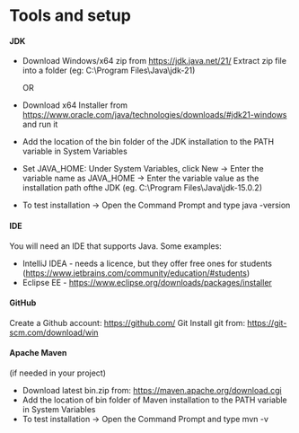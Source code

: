 # Tools and setup

#### JDK
- Download Windows/x64	 zip from https://jdk.java.net/21/
   Extract zip file into a folder (eg: C:\Program Files\Java\jdk-21)

   OR
- Download x64 Installer from https://www.oracle.com/java/technologies/downloads/#jdk21-windows and run it

- Add the location of the bin folder of the JDK installation to the PATH variable in System Variables
- Set JAVA_HOME: Under System Variables, click New -> Enter the variable name as JAVA_HOME -> Enter the variable value as the installation path ofthe JDK (eg. C:\Program Files\Java\jdk-15.0.2)
- To test installation -> Open the Command Prompt and type java -version

#### IDE
You will need an IDE that supports Java.
Some examples:
- IntelliJ IDEA - needs a licence, but they offer free ones for students (https://www.jetbrains.com/community/education/#students)
- Eclipse EE - https://www.eclipse.org/downloads/packages/installer

#### GitHub
Create a Github account: https://github.com/
Git
Install git from: https://git-scm.com/download/win

#### Apache Maven 
(if needed in your project)
- Download latest bin.zip from: https://maven.apache.org/download.cgi
- Add the location of bin folder of Maven installation to the PATH variable in System Variables
- To test installation -> Open the Command Prompt and type mvn -v